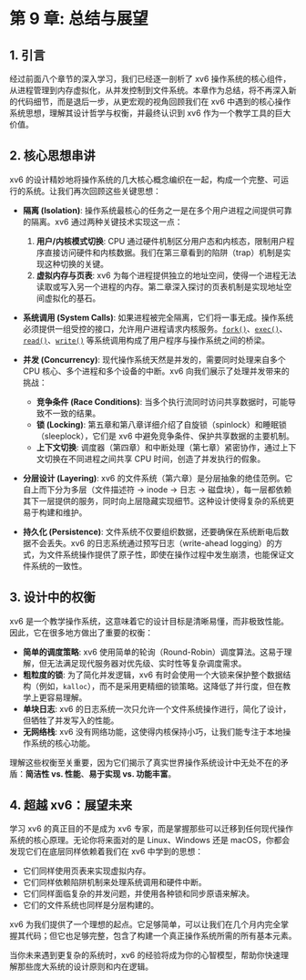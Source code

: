 # 第 9 章: 总结与展望

## 1. 引言

经过前面八个章节的深入学习，我们已经逐一剖析了 xv6 操作系统的核心组件，从进程管理到内存虚拟化，从并发控制到文件系统。本章作为总结，将不再深入新的代码细节，而是退后一步，从更宏观的视角回顾我们在 xv6 中遇到的核心操作系统思想，理解其设计哲学与权衡，并最终认识到 xv6 作为一个教学工具的巨大价值。

## 2. 核心思想串讲

xv6 的设计精妙地将操作系统的几大核心概念编织在一起，构成一个完整、可运行的系统。让我们再次回顾这些关键思想：

*   **隔离 (Isolation)**: 操作系统最核心的任务之一是在多个用户进程之间提供可靠的隔离。xv6 通过两种关键技术实现这一点：
    1.  **用户/内核模式切换**: CPU 通过硬件机制区分用户态和内核态，限制用户程序直接访问硬件和内核数据。我们在第三章看到的陷阱（trap）机制是实现这种切换的关键。
    2.  **虚拟内存与页表**: xv6 为每个进程提供独立的地址空间，使得一个进程无法读取或写入另一个进程的内存。第二章深入探讨的页表机制是实现地址空间虚拟化的基石。

*   **系统调用 (System Calls)**: 如果进程被完全隔离，它们将一事无成。操作系统必须提供一组受控的接口，允许用户进程请求内核服务。[`fork()`](xv6-riscv/user/forktest.c)、[`exec()`](xv6-riscv/kernel/exec.c:9)、[`read()`](xv6-riscv/kernel/sysfile.c:28)、[`write()`](xv6-riscv/kernel/sysfile.c:43) 等系统调用构成了用户程序与操作系统之间的桥梁。

*   **并发 (Concurrency)**: 现代操作系统天然是并发的，需要同时处理来自多个 CPU 核心、多个进程和多个设备的中断。xv6 向我们展示了处理并发带来的挑战：
    *   **竞争条件 (Race Conditions)**: 当多个执行流同时访问共享数据时，可能导致不一致的结果。
    *   **锁 (Locking)**: 第五章和第八章详细介绍了自旋锁（spinlock）和睡眠锁（sleeplock），它们是 xv6 中避免竞争条件、保护共享数据的主要机制。
    *   **上下文切换**: 调度器（第四章）和中断处理（第七章）紧密协作，通过上下文切换在不同进程之间共享 CPU 时间，创造了并发执行的假象。

*   **分层设计 (Layering)**: xv6 的文件系统（第六章）是分层抽象的绝佳范例。它自上而下分为多层（文件描述符 -> inode -> 日志 -> 磁盘块），每一层都依赖其下一层提供的服务，同时向上层隐藏实现细节。这种设计使得复杂的系统更易于构建和维护。

*   **持久化 (Persistence)**: 文件系统不仅要组织数据，还要确保在系统断电后数据不会丢失。xv6 的日志系统通过预写日志（write-ahead logging）的方式，为文件系统操作提供了原子性，即使在操作过程中发生崩溃，也能保证文件系统的一致性。

## 3. 设计中的权衡

xv6 是一个教学操作系统，这意味着它的设计目标是清晰易懂，而非极致性能。因此，它在很多地方做出了重要的权衡：

*   **简单的调度策略**: xv6 使用简单的轮询（Round-Robin）调度算法。这易于理解，但无法满足现代服务器对优先级、实时性等复杂调度需求。
*   **粗粒度的锁**: 为了简化并发逻辑，xv6 有时会使用一个大锁来保护整个数据结构（例如，`kalloc`），而不是采用更精细的锁策略。这降低了并行度，但在教学上更容易理解。
*   **单块日志**: xv6 的日志系统一次只允许一个文件系统操作进行，简化了设计，但牺牲了并发写入的性能。
*   **无网络栈**: xv6 没有网络功能，这使得内核保持小巧，让我们能专注于本地操作系统的核心功能。

理解这些权衡至关重要，因为它们揭示了真实世界操作系统设计中无处不在的矛盾：**简洁性 vs. 性能**、**易于实现 vs. 功能丰富**。

## 4. 超越 xv6：展望未来

学习 xv6 的真正目的不是成为 xv6 专家，而是掌握那些可以迁移到任何现代操作系统的核心原理。无论你将来面对的是 Linux、Windows 还是 macOS，你都会发现它们在底层同样依赖着我们在 xv6 中学到的思想：

*   它们同样使用页表来实现虚拟内存。
*   它们同样依赖陷阱机制来处理系统调用和硬件中断。
*   它们同样面临复杂的并发问题，并使用各种锁和同步原语来解决。
*   它们的文件系统也同样是分层构建的。

xv6 为我们提供了一个理想的起点。它足够简单，可以让我们在几个月内完全掌握其代码；但它也足够完整，包含了构建一个真正操作系统所需的所有基本元素。

当你未来遇到更复杂的系统时，xv6 的经验将成为你的心智模型，帮助你快速理解那些庞大系统的设计原则和内在逻辑。
